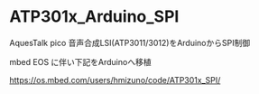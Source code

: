 # ATP301x_Arduino_SPI
AquesTalk pico 音声合成LSI(ATP3011/3012)をArduinoからSPI制御

mbed EOS に伴い下記をArduinoへ移植

https://os.mbed.com/users/hmizuno/code/ATP301x_SPI/

